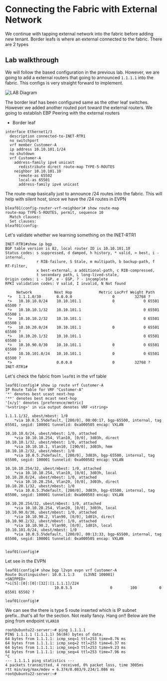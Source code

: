 # Connecting the Fabric with External Network

We continue with tapping external network into the fabric before adding new tenant. Border leafs is where an external connected to the fabric. There are 2 types

## Lab walkthrough

We will follow the based configuration in the previous lab. However, we are going to add a external routers that going to announced `1.1.1.1` into the fabric. This configs is very straight forward to implement.

![LAB Diagram](https://github.com/meorkamalmeorsulaiman/DC-Tech/blob/EVPN-VxLAN/EVPN-VxLAN/diagrams/Labs%20Topo.png)

The border leaf has been configured same as the other leaf switches. However we added another routed port toward the external routers. We going to establish EBP Peering with the external routers

- Border leaf

```
interface Ethernet1/3
  description connected-to-INET-RTR1
  no switchport
  vrf member Customer-A
  ip address 10.10.101.1/24
  no shutdown
  vrf Customer-A
    address-family ipv4 unicast
      redistribute direct route-map TYPE-5-ROUTES
    neighbor 10.10.101.10
      remote-as 65502
      local-as 65501
      address-family ipv4 unicast
```

The route-map basically just to announce /24 routes into the fabric. This will help with silent host, since we have the /24 routes in EVPN

```
bleaf01(config-router-vrf-neighbor)# show route-map 
route-map TYPE-5-ROUTES, permit, sequence 10 
  Match clauses:
  Set clauses:
bleaf01(config-

```
Let's validate whether we learning something on the INET-RTR1

```
INET-RTR1#show ip bgp  
BGP table version is 82, local router ID is 10.10.101.10
Status codes: s suppressed, d damped, h history, * valid, > best, i - internal, 
              r RIB-failure, S Stale, m multipath, b backup-path, f RT-Filter, 
              x best-external, a additional-path, c RIB-compressed, 
              t secondary path, L long-lived-stale,
Origin codes: i - IGP, e - EGP, ? - incomplete
RPKI validation codes: V valid, I invalid, N Not found

     Network          Next Hop            Metric LocPrf Weight Path
 *>   1.1.1.0/30       0.0.0.0                  0         32768 ?
 *>   10.10.10.0/24    10.10.101.1              0             0 65501 65500 ?
 *>   10.10.10.1/32    10.10.101.1                            0 65501 65500 i
 *>   10.10.10.2/32    10.10.101.1                            0 65501 65500 i
 *>   10.10.20.0/24    10.10.101.1              0             0 65501 65500 ?
 *>   10.10.20.1/32    10.10.101.1                            0 65501 65500 i
 *>   10.10.90.0/30    10.10.101.1              0             0 65501 65500 ?
 *    10.10.101.0/24   10.10.101.1              0             0 65501 65500 ?
 *>                    0.0.0.0                  0         32768 ?
INET-RTR1#
```
Let's check the fabric from `leaf01` in the vrf table

```
leaf01(config)# show ip route vrf Customer-A 
IP Route Table for VRF "Customer-A"
'*' denotes best ucast next-hop
'**' denotes best mcast next-hop
'[x/y]' denotes [preference/metric]
'%<string>' in via output denotes VRF <string>

1.1.1.1/32, ubest/mbest: 1/0
    *via 10.0.5.5%default, [200/0], 00:00:17, bgp-65500, internal, tag 65501, segid: 100001 tunnelid: 0xa000505 encap: VXLAN
 
10.10.10.0/24, ubest/mbest: 1/0, attached
    *via 10.10.10.254, Vlan10, [0/0], 3d03h, direct
10.10.10.1/32, ubest/mbest: 1/0, attached
    *via 10.10.10.1, Vlan10, [190/0], 3d03h, hmm
10.10.10.2/32, ubest/mbest: 1/0
    *via 10.0.5.2%default, [200/0], 3d03h, bgp-65500, internal, tag 65500, segid: 100001 tunnelid: 0xa000502 encap: VXLAN
 
10.10.10.254/32, ubest/mbest: 1/0, attached
    *via 10.10.10.254, Vlan10, [0/0], 3d03h, local
10.10.20.0/24, ubest/mbest: 1/0, attached
    *via 10.10.20.254, Vlan20, [0/0], 3d03h, direct
10.10.20.1/32, ubest/mbest: 1/0
    *via 10.0.5.3%default, [200/0], 3d03h, bgp-65500, internal, tag 65500, segid: 100001 tunnelid: 0xa000503 encap: VXLAN
 
10.10.20.254/32, ubest/mbest: 1/0, attached
    *via 10.10.20.254, Vlan20, [0/0], 3d03h, local
10.10.90.0/30, ubest/mbest: 1/0, attached
    *via 10.10.90.2, Vlan90, [0/0], 1d01h, direct
10.10.90.2/32, ubest/mbest: 1/0, attached
    *via 10.10.90.2, Vlan90, [0/0], 1d01h, local
10.10.101.0/24, ubest/mbest: 1/0
    *via 10.0.5.5%default, [200/0], 00:13:33, bgp-65500, internal, tag 65500, segid: 100001 tunnelid: 0xa000505 encap: VXLAN
 

leaf01(config)# 
```

Let see in the EVPN

```
leaf01(config)# show bgp l2vpn evpn vrf Customer-A 
Route Distinguisher: 10.0.1.1:3    (L3VNI 100001)
<SNIPPED>
*>i[5]:[0]:[0]:[32]:[1.1.1.1]/224
                      10.0.5.5                 0        100          0 65501 65502 ?

leaf01(config)# 
```
We can see the there is type 5 route inserted which is IP subnet prefix...that's all for the section. Not really fancy. Hang on!! Below are the ping from endpoint `VLAN10`

```
root@ubuntu22-server:~# ping 1.1.1.1
PING 1.1.1.1 (1.1.1.1) 56(84) bytes of data.
64 bytes from 1.1.1.1: icmp_seq=1 ttl=253 time=8.76 ms
64 bytes from 1.1.1.1: icmp_seq=2 ttl=253 time=6.37 ms
64 bytes from 1.1.1.1: icmp_seq=3 ttl=253 time=9.23 ms
64 bytes from 1.1.1.1: icmp_seq=4 ttl=253 time=7.96 ms
^C
--- 1.1.1.1 ping statistics ---
4 packets transmitted, 4 received, 0% packet loss, time 3005ms
rtt min/avg/max/mdev = 6.374/8.083/9.234/1.086 ms
root@ubuntu22-server:~# 

```
